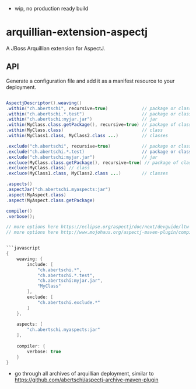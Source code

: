 - wip, no production ready build

# arquillian-extension-aspectj

A JBoss Arquillian extension for AspectJ.

## API

Generate a configuration file and add it as a manifest resource to your deployment.

```java

AspectjDescriptor().weaving()
.within("ch.abertschi", recursive=true)             // package or class as string
.within("ch.abertschi.*.test")                      // package or class as string, wildcards
.within("ch.abertschi:myjar.jar")                   // jar
.within(MyClass.class.getPackage(), recursive=true) // package of class
.within(MyClass.class)                              // class
.within(MyClass1.class, MyClass2.class ...)         // classes

.exclude("ch.abertschi", recursive=true)            // package or class as string
.exclude("ch.abertschi.*.test)                      // package or class as string, wildcards
.exclude("ch.abertschi:myjar.jar")                  // jar
.excluce(MyClass.class.getPackage(), recursive=true) // package of class
.excluce(MyClass.class) // class
.excluce(MyClass1.class, MyClass2.class ...)        // classes

.aspects()
.aspectJar("ch.abertschi.myaspects:jar")
.aspect(MyAspect.class)
.aspect(MyAspect.class.getPackage)

compiler()
.verbose();

// more options here https://eclipse.org/aspectj/doc/next/devguide/ltw-configuration.html#configuring-load-time-weaving-with-aopxml-files
// more options here http://www.mojohaus.org/aspectj-maven-plugin/compile-mojo.html


```javascript
{
    weaving: {
        include: [
            "ch.abertschi.*",
            "ch.abertschi.*.test",
            "ch.abertschi:myjar.jar",
            "MyClass"
        ],
        exclude: [
            "ch.abertschi.exclude.*"
        ]
    },
    
    aspects: [
        "ch.abertschi.myaspects:jar"
    ],
    
    compiler: {
        verbose: true
    }
}
```

- go through all archives of arquillian deployment, similar to https://github.com/abertschi/aspectj-archive-maven-plugin 
